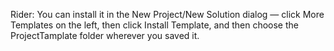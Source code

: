Rider:
You can install it in the New Project/New Solution dialog — click More Templates on the left, then click Install Template, and then choose the ProjectTamplate folder wherever you saved it.
